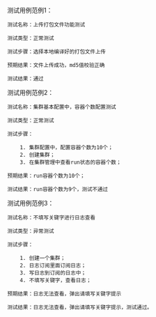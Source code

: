 测试用例范例1：

  	测试名称：上传打包文件功能测试

	测试类型：正常测试

  	测试步骤：选择本地编译好的打包文件上传

  	预期结果：文件上传成功，md5值校验正确
	
	测试结果：通过

测试用例范例2：

	测试名称：集群基本配置中，容器个数配置测试

	测试类型：正常测试

	测试步骤：
		
		1. 集群配置中，配置容器个数为10个；
		2. 创建集群；
		3. 在集群管理中查看run状态的容器个数；
	
	预期结果：run容器个数为10个；
	
	测试结果：run容器个数为9个，测试不通过

测试用例范例3：

	测试名称：不填写关键字进行日志查看

	测试类型：异常测试

	测试步骤：

		1. 创建一个集群；
		2. 日志订阅里面订阅日志；
		3. 写日志到订阅的日志中；
		4. 不填写关键字，查看日志；

	预期结果：日志无法查看，弹出请填写关键字提示

	测试结果：日志无法查看，弹出请填写关键字提示，测试通过。
